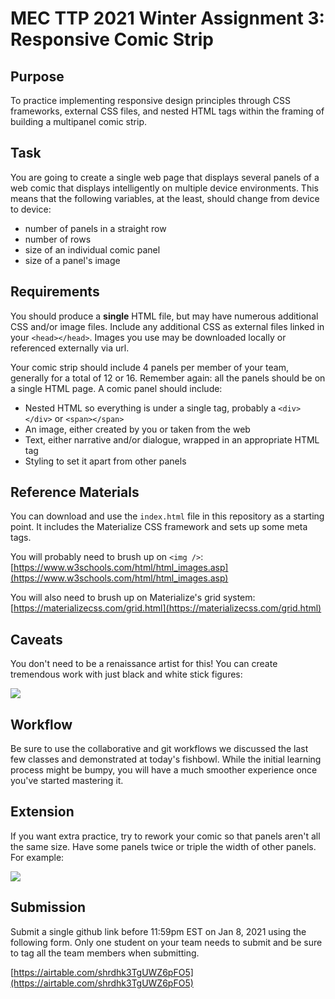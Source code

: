 # MEC TTP 2021 Winter Assignment 3: Responsive Comic Strip

## Purpose

To practice implementing responsive design principles through CSS frameworks, external CSS files, and nested HTML tags within the framing of building a multipanel comic strip.

## Task

You are going to create a single web page that displays several panels of a web comic that displays intelligently on multiple device environments. This means that the following variables, at the least, should change from device to device:

- number of panels in a straight row
- number of rows
- size of an individual comic panel
- size of a panel's image


## Requirements

You should produce a **single** HTML file, but may have numerous additional CSS and/or image files. Include any additional CSS as external files linked in your `<head></head>`. Images you use may be downloaded locally or referenced externally via url.

Your comic strip should include 4 panels per member of your team, generally for a total of 12 or 16. Remember again: all the panels should be on a single HTML page. A comic panel should include:

- Nested HTML so everything is under a single tag, probably a `<div></div>` or `<span></span>`
- An image, either created by you or taken from the web
- Text, either narrative and/or dialogue, wrapped in an appropriate HTML tag
- Styling to set it apart from other panels

## Reference Materials

You can download and use the `index.html` file in this repository as a starting point. It includes the Materialize CSS framework and sets up some meta tags.

You will probably need to brush up on `<img />`: [https://www.w3schools.com/html/html_images.asp](https://www.w3schools.com/html/html_images.asp)

You will also need to brush up on Materialize's grid system: [https://materializecss.com/grid.html](https://materializecss.com/grid.html)

## Caveats

You don't need to be a renaissance artist for this! You can create tremendous work with just black and white stick figures:

<img src='https://imgs.xkcd.com/comics/correlation.png' />

## Workflow

Be sure to use the collaborative and git workflows we discussed the last few classes and demonstrated at today's fishbowl. While the initial learning process might be bumpy, you will have a much smoother experience once you've started mastering it.

## Extension

If you want extra practice, try to rework your comic so that panels aren't all the same size. Have some panels twice or triple the width of other panels. For example:

<img src='https://imgs.xkcd.com/comics/wanna_see_the_code.png' />

## Submission

Submit a single github link before 11:59pm EST on Jan 8, 2021 using the following form. Only one student on your team needs to submit and be sure to tag all the team members when submitting.

[https://airtable.com/shrdhk3TgUWZ6pFO5](https://airtable.com/shrdhk3TgUWZ6pFO5)